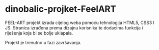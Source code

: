 # dinobalic-projket-FeelART

FEEL-ART projekt izrada cijelog weba pomoću tehnologija HTML5, CSS3 I JS. Stranica izrađena prema dizajnu korisnika te dodacima 
funkcija i riješenja koja bi se bolje uklapala.

Projekt je trenutno u fazi završavanja. 
